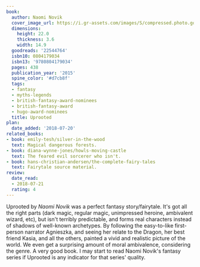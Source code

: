```yaml
---
book:
  author: Naomi Novik
  cover_image_url: https://i.gr-assets.com/images/S/compressed.photo.goodreads.com/books/1550135418l/22544764._SX318_.jpg
  dimensions:
    height: 22.0
    thickness: 3.6
    width: 14.9
  goodreads: '22544764'
  isbn10: 0804179034
  isbn13: '9780804179034'
  pages: 438
  publication_year: '2015'
  spine_color: '#d7cb8f'
  tags:
  - fantasy
  - myths-legends
  - british-fantasy-award-nominees
  - british-fantasy-award
  - hugo-award-nominees
  title: Uprooted
plan:
  date_added: '2018-07-20'
related_books:
- book: emily-tesh/silver-in-the-wood
  text: Magical dangerous forests.
- book: diana-wynne-jones/howls-moving-castle
  text: The feared evil sorcerer who isn't.
- book: hans-christian-andersen/the-complete-fairy-tales
  text: Fairytale source material.
review:
  date_read:
  - 2018-07-21
  rating: 4
---
```


Uprooted by *Naomi Novik* was a perfect fantasy story/fairytale. It's got all the right parts (dark magic, regular
magic, unimpressed heroine, ambivalent wizard, etc), but isn't terribly predictable, and forms real characters instead
of shadows of well-known archetypes. By following the easy-to-like first-person narrator Agnieszka, and seeing her
relate to the Dragon, her best friend Kasia, and all the others, painted a vivid and realistic picture of the world. We
even get a surprising amount of moral ambivalence, considering the genre. A very good book. I may start to read Naomi
Novik's fantasy series if Uprooted is any indicator for that series' quality.
